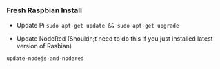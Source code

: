 
### Fresh Raspbian Install

* Update Pi
`sudo apt-get update && sudo apt-get upgrade`

* Update NodeRed (Shouldn;t need to do this if you just installed latest version of Rasbian)

`update-nodejs-and-nodered`
